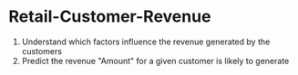 # Retail-Customer-Revenue
1. Understand which factors influence the revenue generated by the customers
2. Predict the revenue "Amount" for a given customer is likely to generate
